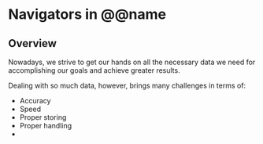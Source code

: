# Navigators in @@name

## Overview

Nowadays, we strive to get our hands on all the necessary data we need for accomplishing our goals and achieve greater results.  

Dealing with so much data, however, brings many challenges in terms of:  

* Accuracy
* Speed
* Proper storing
* Proper handling
* 
